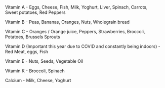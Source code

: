 Vitamin A - Eggs, Cheese, Fish, Milk, Yoghurt, Liver, Spinach, Carrots, Sweet potatoes, Red Peppers

Vitamin B - Peas, Bananas, Oranges, Nuts, Wholegrain bread

Vitamin C - Oranges / Orange juice, Peppers, Strawberries, Broccoli, Potatoes, Brussels Sprouts

Vitamin D (Important this year due to COVID and constantly being indoors) - Red Meat, eggs, Fish

Vitamin E - Nuts, Seeds, Vegetable Oil

Vitamin K - Broccoli, Spinach

Calcium - Milk, Cheese, Yoghurt
